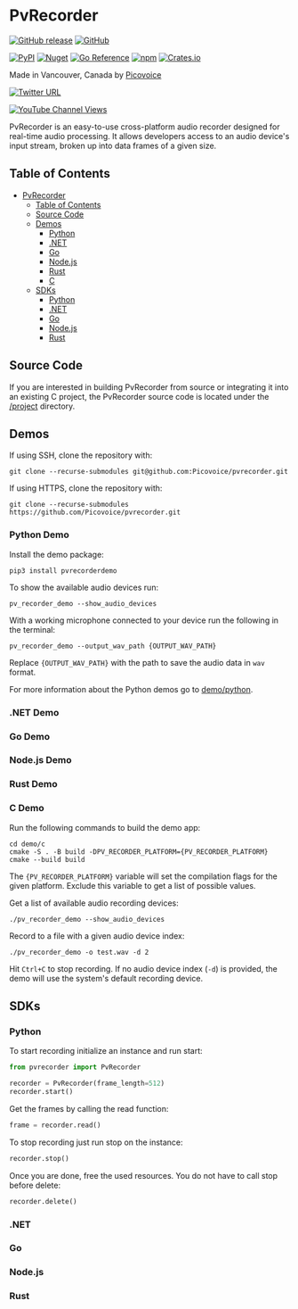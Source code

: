 # PvRecorder

[![GitHub release](https://img.shields.io/github/release/Picovoice/pvrecorder.svg)](https://github.com/Picovoice/pvrecorder/releases)
[![GitHub](https://img.shields.io/github/license/Picovoice/pvrecorder)](https://github.com/Picovoice/pvrecorder/)

<!-- markdown-link-check-disable -->
[![PyPI](https://img.shields.io/pypi/v/pvrecorder)](https://pypi.org/project/pvrecorder/)
[![Nuget](https://img.shields.io/nuget/v/pvrecorder)](https://www.nuget.org/packages/pvrecorder/)
[![Go Reference](https://pkg.go.dev/badge/github.com/Picovoice/pvrecorder/binding/go.svg)](https://pkg.go.dev/github.com/Picovoice/pvrecorder/binding/go)
[![npm](https://img.shields.io/npm/v/@picovoice/pvrecorder-node?label=npm%20%5Bnode%5D)](https://www.npmjs.com/package/@picovoice/pvrecorder-node)
[![Crates.io](https://img.shields.io/crates/v/pv_recorder)](https://crates.io/crates/pv_recorder)
<!-- markdown-link-check-enable -->

Made in Vancouver, Canada by [Picovoice](https://picovoice.ai)

<!-- markdown-link-check-disable -->
[![Twitter URL](https://img.shields.io/twitter/url?label=%40AiPicovoice&style=social&url=https%3A%2F%2Ftwitter.com%2FAiPicovoice)](https://twitter.com/AiPicovoice)
<!-- markdown-link-check-enable -->
[![YouTube Channel Views](https://img.shields.io/youtube/channel/views/UCAdi9sTCXLosG1XeqDwLx7w?label=YouTube&style=social)](https://www.youtube.com/channel/UCAdi9sTCXLosG1XeqDwLx7w)

PvRecorder is an easy-to-use cross-platform audio recorder designed for real-time audio processing. It allows developers access to an audio device's input stream, broken up into data frames of a given size.

## Table of Contents
- [PvRecorder](#pvrecorder)
  - [Table of Contents](#table-of-contents)
  - [Source Code](#source-code)
  - [Demos](#demos)
    - [Python](#python-demo)
    - [.NET](#net-demo)
    - [Go](#go-demo)
    - [Node.js](#nodejs-demo)
    - [Rust](#rust-demo)
    - [C](#c-demo)
  - [SDKs](#sdks)
    - [Python](#python)
    - [.NET](#net)
    - [Go](#go)
    - [Node.js](#nodejs)
    - [Rust](#rust)

## Source Code

If you are interested in building PvRecorder from source or integrating it into an existing C project, the PvRecorder
source code is located under the [/project](./project) directory.

## Demos

If using SSH, clone the repository with:

```console
git clone --recurse-submodules git@github.com:Picovoice/pvrecorder.git
```

If using HTTPS, clone the repository with:

```console
git clone --recurse-submodules https://github.com/Picovoice/pvrecorder.git
```

### Python Demo

Install the demo package:

```console
pip3 install pvrecorderdemo
```

To show the available audio devices run:

```console
pv_recorder_demo --show_audio_devices
```

With a working microphone connected to your device run the following in the terminal:

```console
pv_recorder_demo --output_wav_path {OUTPUT_WAV_PATH}
```

Replace `{OUTPUT_WAV_PATH}` with the path to save the audio data in `wav` format.

For more information about the Python demos go to [demo/python](demo/python).


### .NET Demo

### Go Demo

### Node.js Demo

### Rust Demo

### C Demo

Run the following commands to build the demo app:

```console
cd demo/c
cmake -S . -B build -DPV_RECORDER_PLATFORM={PV_RECORDER_PLATFORM}
cmake --build build
```

The `{PV_RECORDER_PLATFORM}` variable will set the compilation flags for the given platform. Exclude this variable
to get a list of possible values.

Get a list of available audio recording devices:
```console
./pv_recorder_demo --show_audio_devices
```

Record to a file with a given audio device index:
```console
./pv_recorder_demo -o test.wav -d 2
```

Hit `Ctrl+C` to stop recording. If no audio device index (`-d`) is provided, the demo will use the system's default recording device.

## SDKs

### Python

To start recording initialize an instance and run start:

```python
from pvrecorder import PvRecorder

recorder = PvRecorder(frame_length=512)
recorder.start()
```

Get the frames by calling the read function:

```python
frame = recorder.read()
```

To stop recording just run stop on the instance:

```python
recorder.stop()
```

Once you are done, free the used resources. You do not have to call stop before delete:

```python
recorder.delete()
```

### .NET

### Go

### Node.js

### Rust

